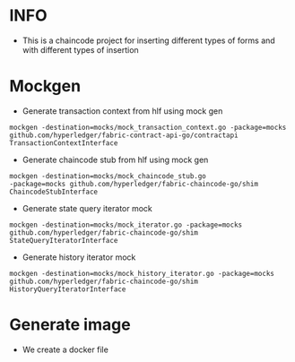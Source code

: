 # INFO
- This is a chaincode project for inserting different types of forms
and with different types of insertion

# Mockgen
- Generate transaction context from hlf using mock gen
```
mockgen -destination=mocks/mock_transaction_context.go -package=mocks 
github.com/hyperledger/fabric-contract-api-go/contractapi TransactionContextInterface
```
- Generate chaincode stub from hlf using mock gen
```
mockgen -destination=mocks/mock_chaincode_stub.go 
-package=mocks github.com/hyperledger/fabric-chaincode-go/shim ChaincodeStubInterface
```
- Generate state query iterator mock
```
mockgen -destination=mocks/mock_iterator.go -package=mocks 
github.com/hyperledger/fabric-chaincode-go/shim StateQueryIteratorInterface
```
- Generate history iterator mock
```
mockgen -destination=mocks/mock_history_iterator.go -package=mocks 
github.com/hyperledger/fabric-chaincode-go/shim HistoryQueryIteratorInterface
```

# Generate image
- We create a docker file
